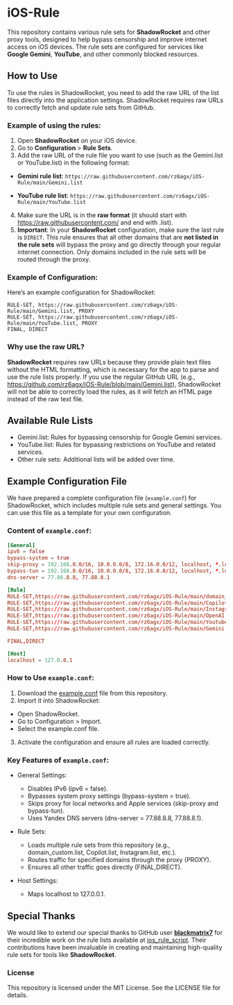 # iOS-Rule
This repository contains various rule sets for **ShadowRocket** and other proxy tools, designed to help bypass censorship and improve internet access on iOS devices. The rule sets are configured for services like **Google Gemini**, **YouTube**, and other commonly blocked resources.

## How to Use
To use the rules in ShadowRocket, you need to add the raw URL of the list files directly into the application settings. ShadowRocket requires raw URLs to correctly fetch and update rule sets from GitHub.

### Example of using the rules:
1. Open **ShadowRocket** on your iOS device.
2. Go to **Configuration** > **Rule Sets**.
3. Add the raw URL of the rule file you want to use (such as the Gemini.list or YouTube.list) in the following format:

  - **Gemini rule list**:
  ```https://raw.githubusercontent.com/rz6agx/iOS-Rule/main/Gemini.list```

  - **YouTube rule list**:
  ```https://raw.githubusercontent.com/rz6agx/iOS-Rule/main/YouTube.list```

4. Make sure the URL is in the **raw format** (it should start with https://raw.githubusercontent.com/ and end with .list).
5. **Important**: In your **ShadowRocket** configuration, make sure the last rule is `DIRECT`. This rule ensures that all other domains that are **not listed in the rule sets** will bypass the proxy and go directly through your regular internet connection. Only domains included in the rule sets will be routed through the proxy.

### Example of Configuration:
Here’s an example configuration for ShadowRocket:
```
RULE-SET, https://raw.githubusercontent.com/rz6agx/iOS-Rule/main/Gemini.list, PROXY
RULE-SET, https://raw.githubusercontent.com/rz6agx/iOS-Rule/main/YouTube.list, PROXY
FINAL, DIRECT
```


### Why use the raw URL?
**ShadowRocket** requires raw URLs because they provide plain text files without the HTML formatting, which is necessary for the app to parse and use the rule lists properly. If you use the regular GitHub URL (e.g., https://github.com/rz6agx/iOS-Rule/blob/main/Gemini.list), ShadowRocket will not be able to correctly load the rules, as it will fetch an HTML page instead of the raw text file.

## Available Rule Lists
- Gemini.list: Rules for bypassing censorship for Google Gemini services.
- YouTube.list: Rules for bypassing restrictions on YouTube and related services.
- Other rule sets: Additional lists will be added over time.

## Example Configuration File
We have prepared a complete configuration file (`example.conf`) for ShadowRocket, which includes multiple rule sets and general settings. You can use this file as a template for your own configuration.

### Content of `example.conf`:
```conf
[General]
ipv6 = false
bypass-system = true
skip-proxy = 192.168.0.0/16, 10.0.0.0/8, 172.16.0.0/12, localhost, *.local
bypass-tun = 192.168.0.0/16, 10.0.0.0/8, 172.16.0.0/12, localhost, *.local
dns-server = 77.88.8.8, 77.88.8.1

[Rule]
RULE-SET,https://raw.githubusercontent.com/rz6agx/iOS-Rule/main/domain_custom.list,PROXY
RULE-SET,https://raw.githubusercontent.com/rz6agx/iOS-Rule/main/Copilot.list,PROXY
RULE-SET,https://raw.githubusercontent.com/rz6agx/iOS-Rule/main/Instagram.list,PROXY
RULE-SET,https://raw.githubusercontent.com/rz6agx/iOS-Rule/main/OpenAI.list,PROXY
RULE-SET,https://raw.githubusercontent.com/rz6agx/iOS-Rule/main/Youtube.list,PROXY
RULE-SET,https://raw.githubusercontent.com/rz6agx/iOS-Rule/main/Gemini.list,PROXY

FINAL,DIRECT

[Host]
localhost = 127.0.0.1
```

### How to Use `example.conf`:
1. Download the [example.conf](https://raw.githubusercontent.com/rz6agx/iOS-Rule/refs/heads/main/example.conf) file from this repository.
2. Import it into ShadowRocket:
  - Open ShadowRocket.
  - Go to Configuration > Import.
  - Select the example.conf file.
3. Activate the configuration and ensure all rules are loaded correctly.

### Key Features of `example.conf`:
- General Settings:
  - Disables IPv6 (ipv6 = false).
  - Bypasses system proxy settings (bypass-system = true).
  - Skips proxy for local networks and Apple services (skip-proxy and bypass-tun).
  - Uses Yandex DNS servers (dns-server = 77.88.8.8, 77.88.8.1).

- Rule Sets:
  - Loads multiple rule sets from this repository (e.g., domain_custom.list, Copilot.list, Instagram.list, etc.).
  - Routes traffic for specified domains through the proxy (PROXY).
  - Ensures all other traffic goes directly (FINAL,DIRECT).

- Host Settings:
  - Maps localhost to 127.0.0.1.

## Special Thanks
We would like to extend our special thanks to GitHub user **[blackmatrix7](https://github.com/blackmatrix7)** for their incredible work on the rule lists available at [ios_rule_script](https://github.com/blackmatrix7/ios_rule_script/tree/master/rule). Their contributions have been invaluable in creating and maintaining high-quality rule sets for tools like **ShadowRocket**.

### License
This repository is licensed under the MIT License. See the LICENSE file for details.
